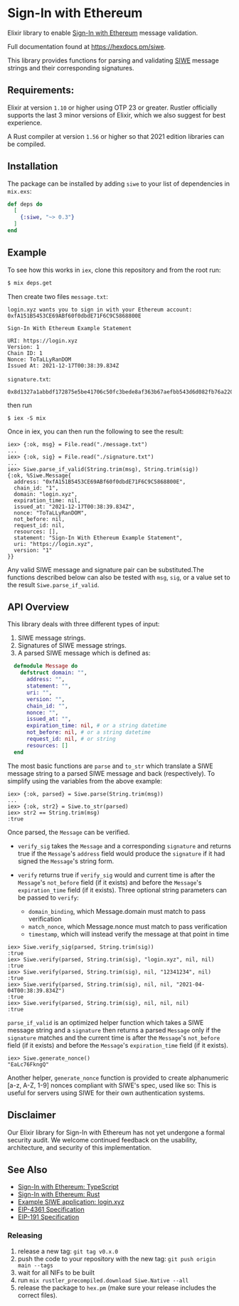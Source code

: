# Sign-In with Ethereum

Elixir library to enable [Sign-In with Ethereum](https://login.xyz) message validation.

Full documentation found at <https://hexdocs.pm/siwe>.

This library provides functions for parsing and validating [SIWE](https://eips.ethereum.org/EIPS/eip-4361) message strings and their corresponding signatures.

## Requirements:

Elixir at version `1.10` or higher using OTP 23 or greater. Rustler officially supports the last 3 minor versions of Elixir, which we also suggest for best experience.

A Rust compiler at version `1.56` or higher so that 2021 edition libraries can be compiled.

## Installation

The package can be installed by adding `siwe` to your list of dependencies in `mix.exs`:

```elixir
def deps do
  [
    {:siwe, "~> 0.3"}
  ]
end
```

## Example

To see how this works in `iex`, clone this repository and from the root run:

```bash
$ mix deps.get
```

Then create two files
`message.txt`:

```
login.xyz wants you to sign in with your Ethereum account:
0xfA151B5453CE69ABf60f0dbdE71F6C9C5868800E

Sign-In With Ethereum Example Statement

URI: https://login.xyz
Version: 1
Chain ID: 1
Nonce: ToTaLLyRanDOM
Issued At: 2021-12-17T00:38:39.834Z
```

`signature.txt`:

```
0x8d1327a1abbdf172875e5be41706c50fc3bede8af363b67aefbb543d6d082fb76a22057d7cb6d668ceba883f7d70ab7f1dc015b76b51d226af9d610fa20360ad1c
```

then run

```
$ iex -S mix
```

Once in iex, you can then run the following to see the result:

```
iex> {:ok, msg} = File.read("./message.txt")
...
iex> {:ok, sig} = File.read("./signature.txt")
...
iex> Siwe.parse_if_valid(String.trim(msg), String.trim(sig))
{:ok, %Siwe.Message{
  address: "0xfA151B5453CE69ABf60f0dbdE71F6C9C5868800E",
  chain_id: "1",
  domain: "login.xyz",
  expiration_time: nil,
  issued_at: "2021-12-17T00:38:39.834Z",
  nonce: "ToTaLLyRanDOM",
  not_before: nil,
  request_id: nil,
  resources: [],
  statement: "Sign-In With Ethereum Example Statement",
  uri: "https://login.xyz",
  version: "1"
}}
```

Any valid SIWE message and signature pair can be substituted.The functions described below can also be tested with `msg`, `sig`, or a value set to the result `Siwe.parse_if_valid`.

## API Overview

This library deals with three different types of input:

1. SIWE message strings.
2. Signatures of SIWE message strings.
3. A parsed SIWE message which is defined as:

```elixir
  defmodule Message do
    defstruct domain: "",
      address: "",
      statement: "",
      uri: "",
      version: "",
      chain_id: "",
      nonce: "",
      issued_at: "",
      expiration_time: nil, # or a string datetime
      not_before: nil, # or a string datetime
      request_id: nil, # or string
      resources: []
  end
```

The most basic functions are `parse` and `to_str` which translate a SIWE message string to a parsed SIWE message and back (respectively). To simplify using the variables from the above example:

```
iex> {:ok, parsed} = Siwe.parse(String.trim(msg))
...
iex> {:ok, str2} = Siwe.to_str(parsed)
iex> str2 == String.trim(msg)
:true
```

Once parsed, the `Message` can be verified.

- `verify_sig` takes the `Message` and a corresponding `signature` and returns true if the `Message`'s `address` field would produce the `signature` if it had signed the `Message`'s string form.

- `verify` returns true if `verify_sig` would and current time is after the `Message`'s `not_before` field (if it exists) and before the `Message`'s `expiration_time` field (if it exists). Three optional string parameters can be passed to `verify`:
  - `domain_binding`, which Message.domain must match to pass verification
  - `match_nonce`, which Message.nonce must match to pass verification
  - `timestamp`, which will instead verify the message at that point in time

```
iex> Siwe.verify_sig(parsed, String.trim(sig))
:true
iex> Siwe.verify(parsed, String.trim(sig), "login.xyz", nil, nil)
:true
iex> Siwe.verify(parsed, String.trim(sig), nil, "12341234", nil)
:true
iex> Siwe.verify(parsed, String.trim(sig), nil, nil, "2021-04-04T00:38:39.834Z")
:true
iex> Siwe.verify(parsed, String.trim(sig), nil, nil, nil)
:true
```

`parse_if_valid` is an optimized helper function which takes a SIWE message string and a `signature` then returns a parsed `Message` only if the `signature` matches and the current time is after the `Message`'s `not_before` field (if it exists) and before the `Message`'s `expiration_time` field (if it exists).

```
iex> Siwe.generate_nonce()
"EaLc76FkngQ"
```

Another helper, `generate_nonce` function is provided to create alphanumeric [a-z, A-Z, 1-9] nonces compliant with SIWE's spec, used like so:
This is useful for servers using SIWE for their own authentication systems.

## Disclaimer

Our Elixir library for Sign-In with Ethereum has not yet undergone a formal security
audit. We welcome continued feedback on the usability, architecture, and security
of this implementation.

## See Also

- [Sign-In with Ethereum: TypeScript](https://github.com/spruceid/siwe)
- [Sign-In with Ethereum: Rust](https://github.com/spruceid/siwe-rs)
- [Example SIWE application: login.xyz](https://login.xyz)
- [EIP-4361 Specification](https://eips.ethereum.org/EIPS/eip-4361)
- [EIP-191 Specification](https://eips.ethereum.org/EIPS/eip-191)

### Releasing

1. release a new tag: `git tag v0.x.0`
1. push the code to your repository with the new tag: `git push origin main --tags`
1. wait for all NIFs to be built
1. run `mix rustler_precompiled.download Siwe.Native --all`
1. release the package to `hex.pm` (make sure your release includes the correct files).

